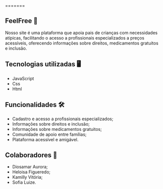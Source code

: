 =======

## FeelFree 🧠

Nosso site é uma plataforma que apoia pais de crianças com necessidades atípicas, facilitando o acesso a profissionais especializados a preços acessíveis, oferecendo informações sobre direitos, medicamentos gratuitos e inclusão.

## Tecnologias utilizadas 🖥️

- JavaScript
- Css
- Html

## Funcionalidades 🛠️

- Cadastro e acesso a profissionais especializados;
- Informações sobre direitos e inclusão;
- Informações sobre medicamentos gratuitos;
- Comunidade de apoio entre famílias;
- Plataforma acessível e amigável.

## Colaboradores 👥

- Diosamar Aurora;
- Heloisa Figueredo;
- Kamilly Vitória;
- Sofia Luize.
